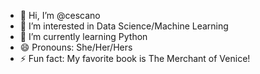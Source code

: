 - 👋 Hi, I’m @cescano
- 👀 I’m interested in Data Science/Machine Learning
- 🌱 I’m currently learning Python 
- 😄 Pronouns: She/Her/Hers
- ⚡ Fun fact: My favorite book is The Merchant of Venice!

<!---
cescano/cescano is a ✨ special ✨ repository because its `README.md` (this file) appears on your GitHub profile.
You can click the Preview link to take a look at your changes.
--->
